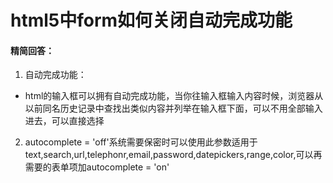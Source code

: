 # html5中form如何关闭自动完成功能

#### 精简回答：

1. 自动完成功能：

- html的输入框可以拥有自动完成功能，当你往输入框输入内容时候，浏览器从以前同名历史记录中查找出类似内容并列举在输入框下面，可以不用全部输入进去，可以直接选择

2. autocomplete = 'off'系统需要保密时可以使用此参数适用于text,search,url,telephonr,email,password,datepickers,range,color,可以再需要的表单项加autocomplete = 'on'

